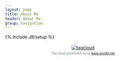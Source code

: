 ```yaml
---
layout: page
title: About Me
header: About Me
group: navigation
---
```

{% include JB/setup %}

<center>
<a href="http://rubiojr.github.com" 
          title="rubiojr.github.com"><img
          src="http://dl.dropbox.com/u/116321/tagcloud2.png"
          alt="tagcloud"
          style="padding:4px;border:0px solid #ddd"></a>
<div style="font-size: 10px; color: gray;padding-bottom: 40px;">
Tag cloud generated using <a href="http://www.wordle.net">www.wordle.net</a>
</div>
</center>
